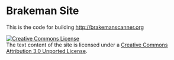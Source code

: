 # Brakeman Site

This is the code for building http://brakemanscanner.org

<a rel="license" href="http://creativecommons.org/licenses/by/3.0/"><img alt="Creative Commons License" style="border-width:0" src="http://i.creativecommons.org/l/by/3.0/88x31.png" /></a><br />The text content of the site is licensed under a <a rel="license" href="http://creativecommons.org/licenses/by/3.0/">Creative Commons Attribution 3.0 Unported License</a>.
